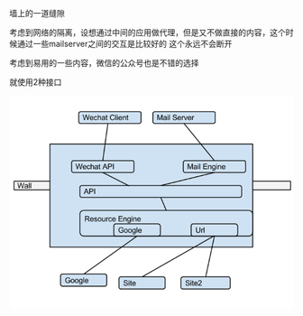 墙上的一道缝隙


考虑到网络的隔离，设想通过中间的应用做代理，但是又不做直接的内容，这个时候通过一些mailserver之间的交互是比较好的
这个永远不会断开


考虑到易用的一些内容，微信的公众号也是不错的选择

就使用2种接口

![架构图](arch.png)
